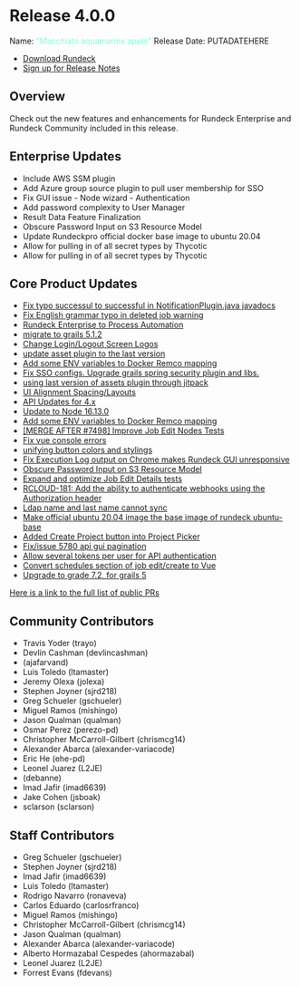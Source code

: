 # Release 4.0.0

Name: <span style="color: aquamarine"><span class="glyphicon glyphicon-apple"></span> "Macchiato aquamarine apple"</span>
Release Date: PUTADATEHERE

- [Download Rundeck](https://download.rundeck.com/)
- [Sign up for Release Notes](https://www.rundeck.com/release-notes-signup)

## Overview

Check out the new features and enhancements for Rundeck Enterprise and Rundeck Community included in this release.

## Enterprise Updates

* Include AWS SSM plugin
* Add Azure group source plugin to pull user membership for SSO
* Fix GUI issue - Node wizard - Authentication
* Add password complexity to User Manager
* Result Data Feature Finalization
* Obscure Password Input on S3 Resource Model
* Update Rundeckpro official docker base image to ubuntu 20.04
* Allow for pulling in of all secret types by Thycotic
* Allow for pulling in of all secret types by Thycotic


## Core Product Updates

* [Fix typo successul to successful in NotificationPlugin.java javadocs](https://github.com/rundeck/rundeck/pull/7550)
* [Fix English grammar typo in deleted job warning](https://github.com/rundeck/rundeck/pull/7548)
* [Rundeck Enterprise to Process Automation](https://github.com/rundeck/rundeck/pull/7540)
* [migrate to grails 5.1.2](https://github.com/rundeck/rundeck/pull/7539)
* [Change Login/Logout Screen Logos](https://github.com/rundeck/rundeck/pull/7537)
* [update asset plugin to the last version](https://github.com/rundeck/rundeck/pull/7534)
* [Add some ENV variables to Docker Remco mapping](https://github.com/rundeck/rundeck/pull/7532)
* [Fix SSO configs. Upgrade grails spring security plugin and libs.](https://github.com/rundeck/rundeck/pull/7530)
* [using last version of assets plugin through jitpack](https://github.com/rundeck/rundeck/pull/7525)
* [UI Alignment Spacing/Layouts](https://github.com/rundeck/rundeck/pull/7524)
* [API Updates for 4.x](https://github.com/rundeck/rundeck/pull/7523)
* [Update to Node 16.13.0](https://github.com/rundeck/rundeck/pull/7522)
* [Add some ENV variables to Docker Remco mapping](https://github.com/rundeck/rundeck/pull/7519)
* [[MERGE AFTER #7498] Improve Job Edit Nodes Tests](https://github.com/rundeck/rundeck/pull/7515)
* [Fix vue console errors](https://github.com/rundeck/rundeck/pull/7512)
* [unifying button colors and stylings](https://github.com/rundeck/rundeck/pull/7509)
* [Fix Execution Log output on Chrome makes Rundeck GUI unresponsive](https://github.com/rundeck/rundeck/pull/7508)
* [Obscure Password Input on S3 Resource Model](https://github.com/rundeck/rundeck/pull/7503)
* [Expand and optimize Job Edit Details tests](https://github.com/rundeck/rundeck/pull/7498)
* [RCLOUD-181: Add the ability to authenticate webhooks using the Authorization header](https://github.com/rundeck/rundeck/pull/7495)
* [Ldap name and last name cannot sync](https://github.com/rundeck/rundeck/pull/7493)
* [Make official ubuntu 20.04 image the base image of rundeck ubuntu-base ](https://github.com/rundeck/rundeck/pull/7486)
* [Added Create Project button into Project Picker](https://github.com/rundeck/rundeck/pull/7481)
* [Fix/issue 5780 api gui pagination](https://github.com/rundeck/rundeck/pull/7479)
* [Allow several tokens per user for API authentication](https://github.com/rundeck/rundeck/pull/7411)
* [Convert schedules section of job edit/create to Vue](https://github.com/rundeck/rundeck/pull/7394)
* [Upgrade to grade 7.2, for grails 5](https://github.com/rundeck/rundeck/pull/7333)



[Here is a link to the full list of public PRs](https://github.com/rundeck/rundeck/pulls?q=is%3Apr+milestone%3A4.0.0+is%3Aclosed)

## Community Contributors

* Travis Yoder (trayo)
* Devlin Cashman (devlincashman)
*  (ajafarvand)
* Luis Toledo (ltamaster)
* Jeremy Olexa (jolexa)
* Stephen Joyner (sjrd218)
* Greg Schueler (gschueler)
* Miguel Ramos (mishingo)
* Jason Qualman (qualman)
* Osmar Perez (perezo-pd)
* Christopher McCarroll-Gilbert (chrismcg14)
* Alexander Abarca (alexander-variacode)
* Eric He (ehe-pd)
* Leonel Juarez (L2JE)
*  (debanne)
* Imad Jafir (imad6639)
* Jake Cohen (jsboak)
* sclarson (sclarson)


## Staff Contributors

* Greg Schueler (gschueler)
* Stephen Joyner (sjrd218)
* Imad Jafir (imad6639)
* Luis Toledo (ltamaster)
* Rodrigo Navarro (ronaveva)
* Carlos Eduardo (carlosrfranco)
* Miguel Ramos (mishingo)
* Christopher McCarroll-Gilbert (chrismcg14)
* Jason Qualman (qualman)
* Alexander Abarca (alexander-variacode)
* Alberto Hormazabal Cespedes (ahormazabal)
* Leonel Juarez (L2JE)
* Forrest Evans (fdevans)
